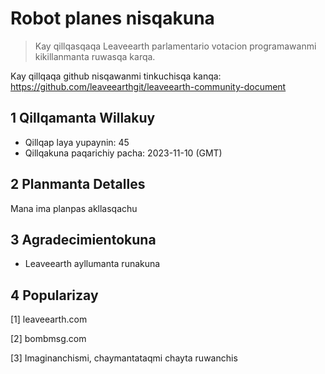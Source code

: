 # Robot planes nisqakuna

>Kay qillqasqaqa Leaveearth parlamentario votacion programawanmi kikillanmanta ruwasqa karqa.

Kay qillqaqa github nisqawanmi tinkuchisqa kanqa: https://github.com/leaveearthgit/leaveearth-community-document

## 1 Qillqamanta Willakuy

- Qillqap laya yupaynin: 45
- Qillqakuna paqarichiy pacha: 2023-11-10 (GMT)

## 2 Planmanta Detalles

Mana ima planpas akllasqachu

## 3 Agradecimientokuna
* Leaveearth ayllumanta runakuna

## 4 Popularizay
[1] leaveearth.com

[2] bombmsg.com

[3] Imaginanchismi, chaymantataqmi chayta ruwanchis